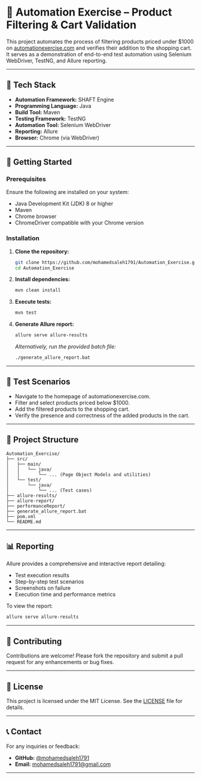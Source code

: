 # 🛒 Automation Exercise – Product Filtering & Cart Validation

This project automates the process of filtering products priced under \$1000 on [automationexercise.com](https://automationexercise.com) and verifies their addition to the shopping cart. It serves as a demonstration of end-to-end test automation using Selenium WebDriver, TestNG, and Allure reporting.

---

## 🧰 Tech Stack

* **Automation Framework:** SHAFT Engine
* **Programming Language:** Java
* **Build Tool:** Maven
* **Testing Framework:** TestNG
* **Automation Tool:** Selenium WebDriver
* **Reporting:** Allure
* **Browser:** Chrome (via WebDriver)

---

## 🚀 Getting Started

### Prerequisites

Ensure the following are installed on your system:

* Java Development Kit (JDK) 8 or higher
* Maven
* Chrome browser
* ChromeDriver compatible with your Chrome version

### Installation

1. **Clone the repository:**

   ```bash
   git clone https://github.com/mohamedsaleh1791/Automation_Exercise.git
   cd Automation_Exercise
   ```

2. **Install dependencies:**

   ```bash
   mvn clean install
   ```

3. **Execute tests:**

   ```bash
   mvn test
   ```

4. **Generate Allure report:**

   ```bash
   allure serve allure-results
   ```

   *Alternatively, run the provided batch file:*

   ```bash
   ./generate_allure_report.bat
   ```

---

## 🧪 Test Scenarios

* Navigate to the homepage of automationexercise.com.
* Filter and select products priced below \$1000.
* Add the filtered products to the shopping cart.
* Verify the presence and correctness of the added products in the cart.

---

## 📁 Project Structure

```
Automation_Exercise/
├── src/
│   ├── main/
│   │   └── java/
│   │       └── ... (Page Object Models and utilities)
│   └── test/
│       └── java/
│           └── ... (Test cases)
├── allure-results/
├── allure-report/
├── performanceReport/
├── generate_allure_report.bat
├── pom.xml
└── README.md
```

---

## 📊 Reporting

Allure provides a comprehensive and interactive report detailing:

* Test execution results
* Step-by-step test scenarios
* Screenshots on failure
* Execution time and performance metrics

To view the report:

```bash
allure serve allure-results
```

---

## 🤝 Contributing

Contributions are welcome! Please fork the repository and submit a pull request for any enhancements or bug fixes.

---

## 📄 License

This project is licensed under the MIT License. See the [LICENSE](LICENSE) file for details.

---

## 📞 Contact

For any inquiries or feedback:

* **GitHub:** [@mohamedsaleh1791](https://github.com/mohamedsaleh1791)
* **Email:** [mohamedsaleh1791@gmail.com](mailto:mohamedsaleh1791@gmail.com)

---


